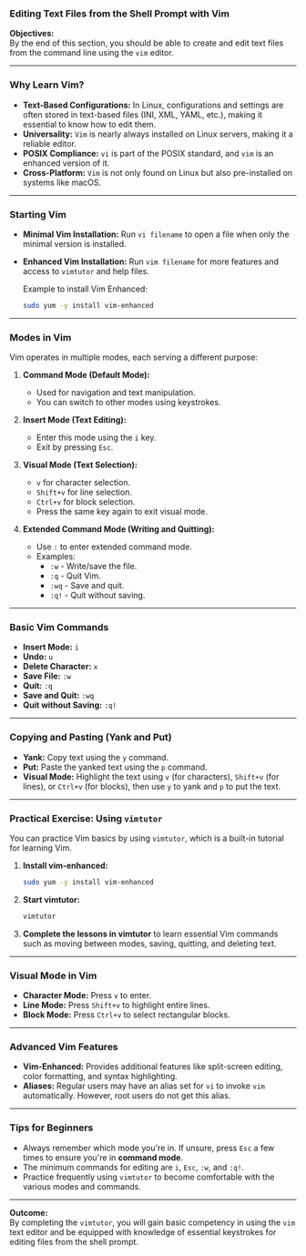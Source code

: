 ### Editing Text Files from the Shell Prompt with Vim

**Objectives:**  
By the end of this section, you should be able to create and edit text files from the command line using the `vim` editor.

---

### Why Learn Vim?

- **Text-Based Configurations:** In Linux, configurations and settings are often stored in text-based files (INI, XML, YAML, etc.), making it essential to know how to edit them.
- **Universality:** `Vim` is nearly always installed on Linux servers, making it a reliable editor.
- **POSIX Compliance:** `vi` is part of the POSIX standard, and `vim` is an enhanced version of it.
- **Cross-Platform:** `Vim` is not only found on Linux but also pre-installed on systems like macOS.

---

### Starting Vim

- **Minimal Vim Installation:** Run `vi filename` to open a file when only the minimal version is installed.
- **Enhanced Vim Installation:** Run `vim filename` for more features and access to `vimtutor` and help files.
  
    Example to install Vim Enhanced:
    ```bash
    sudo yum -y install vim-enhanced
    ```

---

### Modes in Vim

Vim operates in multiple modes, each serving a different purpose:

1. **Command Mode (Default Mode):**
   - Used for navigation and text manipulation.
   - You can switch to other modes using keystrokes.

2. **Insert Mode (Text Editing):**
   - Enter this mode using the `i` key.
   - Exit by pressing `Esc`.
   
3. **Visual Mode (Text Selection):**
   - `v` for character selection.
   - `Shift+v` for line selection.
   - `Ctrl+v` for block selection.
   - Press the same key again to exit visual mode.
   
4. **Extended Command Mode (Writing and Quitting):**
   - Use `:` to enter extended command mode.
   - Examples:
     - `:w` - Write/save the file.
     - `:q` - Quit Vim.
     - `:wq` - Save and quit.
     - `:q!` - Quit without saving.

---

### Basic Vim Commands

- **Insert Mode:** `i`
- **Undo:** `u`
- **Delete Character:** `x`
- **Save File:** `:w`
- **Quit:** `:q`
- **Save and Quit:** `:wq`
- **Quit without Saving:** `:q!`

---

### Copying and Pasting (Yank and Put)

- **Yank:** Copy text using the `y` command.
- **Put:** Paste the yanked text using the `p` command.
- **Visual Mode:** Highlight the text using `v` (for characters), `Shift+v` (for lines), or `Ctrl+v` (for blocks), then use `y` to yank and `p` to put the text.

---

### Practical Exercise: Using `vimtutor`

You can practice Vim basics by using `vimtutor`, which is a built-in tutorial for learning Vim.
1. **Install vim-enhanced:**
   ```bash
   sudo yum -y install vim-enhanced
   ```
2. **Start vimtutor:**
   ```bash
   vimtutor
   ```
3. **Complete the lessons in vimtutor** to learn essential Vim commands such as moving between modes, saving, quitting, and deleting text.

---

### Visual Mode in Vim

- **Character Mode:** Press `v` to enter.
- **Line Mode:** Press `Shift+v` to highlight entire lines.
- **Block Mode:** Press `Ctrl+v` to select rectangular blocks.

---

### Advanced Vim Features

- **Vim-Enhanced:** Provides additional features like split-screen editing, color formatting, and syntax highlighting.
- **Aliases:** Regular users may have an alias set for `vi` to invoke `vim` automatically. However, root users do not get this alias.

---

### Tips for Beginners

- Always remember which mode you're in. If unsure, press `Esc` a few times to ensure you're in **command mode**.
- The minimum commands for editing are `i`, `Esc`, `:w`, and `:q!`.
- Practice frequently using `vimtutor` to become comfortable with the various modes and commands.

---

**Outcome:**  
By completing the `vimtutor`, you will gain basic competency in using the `vim` text editor and be equipped with knowledge of essential keystrokes for editing files from the shell prompt.
